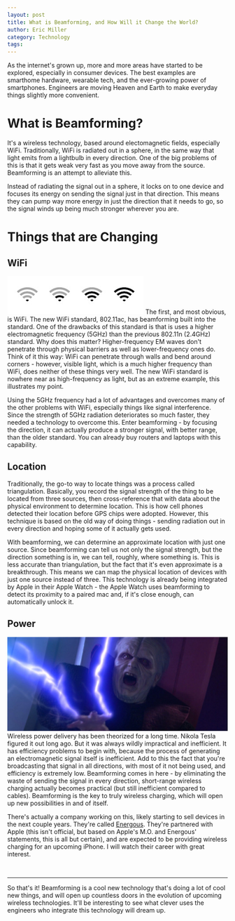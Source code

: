 ```yaml
---
layout: post
title: What is Beamforming, and How Will it Change the World?
author: Eric Miller
category: Technology
tags: 
---
```


As the internet's grown up, more and more areas have started to be explored, especially in consumer
devices. The best examples are smarthome hardware, wearable tech, and the ever-growing power of
smartphones. Engineers are moving Heaven and Earth to make everyday things slightly more convenient.

# What is Beamforming?
It's a wireless technology, based around electomagnetic fields, especially WiFi. Traditionally, WiFi is
radiated out in a sphere, in the same way that light emits from a lightbulb in every direction. One of the
big problems of this is that it gets weak very fast as you move away from the source. Beamforming is an
attempt to alleviate this.

Instead of radiating the signal out in a sphere, it locks on to one device and focuses its energy on
sending the signal just in that direction. This means they can pump way more energy in just the direction
that it needs to go, so the signal winds up being much stronger wherever you are.

# Things that are Changing
## WiFi
![](/files/images/posts/2017-05-05/low-wifi.jpg)
The first, and most obvious, is WiFi. The new WiFi standard, 802.11ac, has beamforming built into the
standard. One of the drawbacks of this standard is that is uses a higher electromagnetic frequency (5GHz) than the
previous 802.11n (2.4GHz) standard. Why
does this matter? Higher-frequency EM waves don't penetrate through physical barriers as well as 
lower-frequency ones do. Think of it this way: WiFi can penetrate through walls and bend around corners - 
however, visible light, which is a much higher frequency than WiFi, does neither of these things very well.
The new WiFi standard is nowhere near as high-frequency as light, but as an extreme example, this
illustrates my point. 

Using the 5GHz frequency had a lot of advantages and overcomes many of the other problems with WiFi, 
especially things like signal interference. Since the strength of 5GHz radiation deteriorates so much 
faster, they needed a technology to overcome this. Enter beamforming - by focusing the direction, it can
actually produce a stronger signal, with better range, than the older standard. You can already buy 
routers and laptops with this capability.

## Location
Traditionally, the go-to way to locate things was a process called triangulation. Basically, you record
the signal strength of the thing to be located from three sources, then cross-reference that with data
about the physical environment to determine location. This is how cell phones detected their location
before GPS chips were adopted. However, this technique is based on the old way of doing things - sending
radiation out in every direction and hoping some of it actually gets used.

With beamforming, we can determine an approximate location with just one source. Since beamforming can tell
us not only the signal strength, but the direction something is in, we can tell, roughly, where something
is. This is less accurate than triangulation, but the fact that it's even approximate is a breakthrough.
This means we can map the physical location of devices with just one source instead of three. This
technology is already being integrated by Apple in their Apple Watch - the Apple Watch uses beamforming
to detect its proximity to a paired mac and, if it's close enough, can automatically unlock it.

## Power
![](/files/images/posts/2017-05-05/unlimited-power.jpg)
Wireless power delivery has been theorized for a long time. Nikola Tesla figured it out long ago. But it
was always wildly impractical and inefficient. It has efficiency problems to begin with, because the
process of generating an electromagnetic signal itself is inefficient. Add to this the fact that you're 
broadcasting that signal in all directions, with most of it not being used, and efficiency is extremely
low. Beamforming comes in here - by eliminating the waste of sending the signal in every direction, 
short-range wireless charging actually becomes practical (but still inefficient compared to cables).
Beamforming is the key to truly wireless charging, which will open up new possibilities in and of itself.

There's actually a company working on this, likely starting to sell devices in the next couple years.
They're called [Energous](https://energous.com/). They're partnered with Apple (this isn't official, but
based on Apple's M.O. and Energous' statements, this is all but certain), and are expected to be providing
wireless charging for an upcoming iPhone. I will watch their career with great interest.

&nbsp;

----

So that's it! Beamforming is a cool new technology that's doing a lot of cool new things, and will open up
countless doors in the evolution of upcoming wireless technologies. It'll be interesting to see what 
clever uses the engineers who integrate this technology will dream up.
